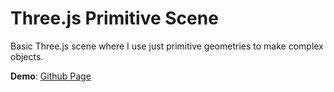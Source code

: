 # Three.js Primitive Scene

Basic Three.js scene where I use just primitive geometries to make complex objects.

**Demo**: [Github Page](https://chrismaldona2.github.io/threejs-primitives-exp/)
